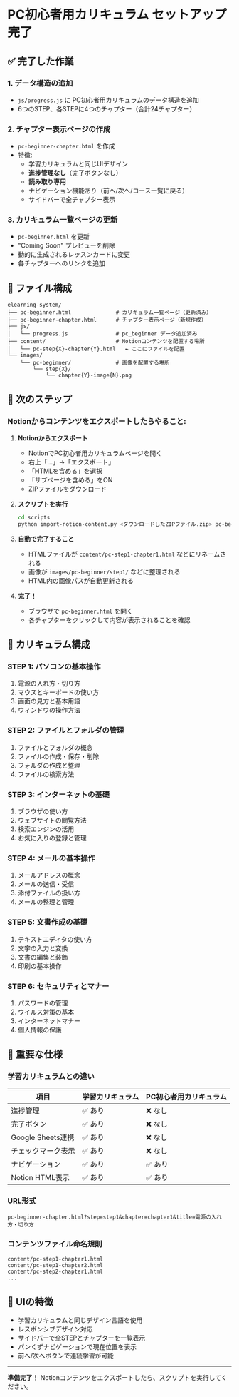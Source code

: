 # PC初心者用カリキュラム セットアップ完了

## ✅ 完了した作業

### 1. データ構造の追加
- `js/progress.js` に PC初心者用カリキュラムのデータ構造を追加
- 6つのSTEP、各STEPに4つのチャプター（合計24チャプター）

### 2. チャプター表示ページの作成
- `pc-beginner-chapter.html` を作成
- 特徴:
  - 学習カリキュラムと同じUIデザイン
  - **進捗管理なし**（完了ボタンなし）
  - **読み取り専用**
  - ナビゲーション機能あり（前へ/次へ/コース一覧に戻る）
  - サイドバーで全チャプター表示

### 3. カリキュラム一覧ページの更新
- `pc-beginner.html` を更新
- "Coming Soon" プレビューを削除
- 動的に生成されるレッスンカードに変更
- 各チャプターへのリンクを追加

## 📂 ファイル構成

```
elearning-system/
├── pc-beginner.html              # カリキュラム一覧ページ（更新済み）
├── pc-beginner-chapter.html      # チャプター表示ページ（新規作成）
├── js/
│   └── progress.js               # pc_beginner データ追加済み
├── content/                      # Notionコンテンツを配置する場所
│   └── pc-step{X}-chapter{Y}.html   ← ここにファイルを配置
└── images/
    └── pc-beginner/              # 画像を配置する場所
        └── step{X}/
            └── chapter{Y}-image{N}.png
```

## 🎯 次のステップ

### Notionからコンテンツをエクスポートしたらやること:

1. **Notionからエクスポート**
   - NotionでPC初心者用カリキュラムページを開く
   - 右上「…」→「エクスポート」
   - 「HTMLを含める」を選択
   - 「サブページを含める」をON
   - ZIPファイルをダウンロード

2. **スクリプトを実行**
   ```bash
   cd scripts
   python import-notion-content.py <ダウンロードしたZIPファイル.zip> pc-beginner
   ```

3. **自動で完了すること**
   - HTMLファイルが `content/pc-step1-chapter1.html` などにリネームされる
   - 画像が `images/pc-beginner/step1/` などに整理される
   - HTML内の画像パスが自動更新される

4. **完了！**
   - ブラウザで `pc-beginner.html` を開く
   - 各チャプターをクリックして内容が表示されることを確認

## 🔧 カリキュラム構成

### STEP 1: パソコンの基本操作
1. 電源の入れ方・切り方
2. マウスとキーボードの使い方
3. 画面の見方と基本用語
4. ウィンドウの操作方法

### STEP 2: ファイルとフォルダの管理
1. ファイルとフォルダの概念
2. ファイルの作成・保存・削除
3. フォルダの作成と整理
4. ファイルの検索方法

### STEP 3: インターネットの基礎
1. ブラウザの使い方
2. ウェブサイトの閲覧方法
3. 検索エンジンの活用
4. お気に入りの登録と管理

### STEP 4: メールの基本操作
1. メールアドレスの概念
2. メールの送信・受信
3. 添付ファイルの扱い方
4. メールの整理と管理

### STEP 5: 文書作成の基礎
1. テキストエディタの使い方
2. 文字の入力と変換
3. 文書の編集と装飾
4. 印刷の基本操作

### STEP 6: セキュリティとマナー
1. パスワードの管理
2. ウイルス対策の基本
3. インターネットマナー
4. 個人情報の保護

## 📝 重要な仕様

### 学習カリキュラムとの違い

| 項目 | 学習カリキュラム | PC初心者用カリキュラム |
|------|-----------------|----------------------|
| 進捗管理 | ✅ あり | ❌ なし |
| 完了ボタン | ✅ あり | ❌ なし |
| Google Sheets連携 | ✅ あり | ❌ なし |
| チェックマーク表示 | ✅ あり | ❌ なし |
| ナビゲーション | ✅ あり | ✅ あり |
| Notion HTML表示 | ✅ あり | ✅ あり |

### URL形式
```
pc-beginner-chapter.html?step=step1&chapter=chapter1&title=電源の入れ方・切り方
```

### コンテンツファイル命名規則
```
content/pc-step1-chapter1.html
content/pc-step1-chapter2.html
content/pc-step2-chapter1.html
...
```

## 🎨 UIの特徴

- 学習カリキュラムと同じデザイン言語を使用
- レスポンシブデザイン対応
- サイドバーで全STEPとチャプターを一覧表示
- パンくずナビゲーションで現在位置を表示
- 前へ/次へボタンで連続学習が可能

---

**準備完了！** Notionコンテンツをエクスポートしたら、スクリプトを実行してください。
